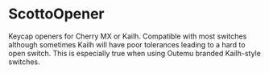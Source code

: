 # ScottoOpener

Keycap openers for Cherry MX or Kailh. Compatible with most switches although sometimes Kailh will have poor tolerances leading to a hard to open switch. This is especially true when using Outemu branded Kailh-style switches.
